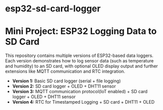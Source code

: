 # esp32-sd-card-logger
# Mini Project: ESP32 Logging Data to SD Card
This repository contains multiple versions of ESP32-based data loggers.  
Each version demonstrates how to log sensor data (such as temperature and humidity) to an SD card, with optional OLED display output and further extensions like MQTT communication and RTC integration.


- **Version 1:** Basic SD card logger (serial + file logging)
- **Version 2:** SD card logger + OLED + DHT11 sensor
- **Version 3:** MQTT communication protocol(IoT enabled) + SD card logger + OLED + DHT11 sensor
- **Version 4:** RTC for Timestamped Logging + SD card + DHT11 + OLED

